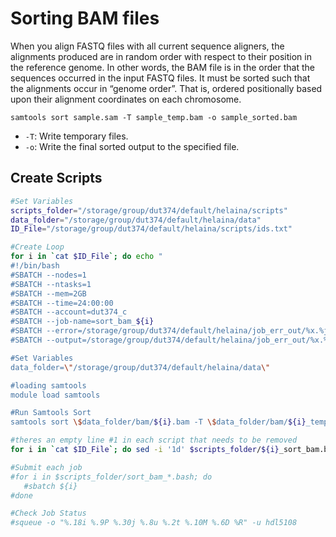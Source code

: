 
# Sorting BAM files
When you align FASTQ files with all current sequence aligners, the alignments produced are in random order with respect to their position in the reference genome. In other words, the BAM file is in the order that the sequences occurred in the input FASTQ files. It must be sorted such that the alignments occur in “genome order”. That is, ordered positionally based upon their alignment coordinates on each chromosome.

`samtools sort sample.sam -T sample_temp.bam -o sample_sorted.bam`
- `-T`: Write temporary files. 
- `-o`: Write the final sorted output to the specified file. 

## Create Scripts
```bash
#Set Variables
scripts_folder="/storage/group/dut374/default/helaina/scripts"
data_folder="/storage/group/dut374/default/helaina/data"
ID_File="/storage/group/dut374/default/helaina/scripts/ids.txt"

#Create Loop
for i in `cat $ID_File`; do echo "
#!/bin/bash
#SBATCH --nodes=1
#SBATCH --ntasks=1
#SBATCH --mem=2GB
#SBATCH --time=24:00:00
#SBATCH --account=dut374_c
#SBATCH --job-name=sort_bam_${i}
#SBATCH --error=/storage/group/dut374/default/helaina/job_err_out/%x.%j.err
#SBATCH --output=/storage/group/dut374/default/helaina/job_err_out/%x.%j.out

#Set Variables
data_folder=\"/storage/group/dut374/default/helaina/data\"

#loading samtools
module load samtools

#Run Samtools Sort
samtools sort \$data_folder/bam/${i}.bam -T \$data_folder/bam/${i}_temp.bam -o \$data_folder/bam/${i}_sorted.bam" > $scripts_folder/${i}_sort_bam.bash; done

#theres an empty line #1 in each script that needs to be removed
for i in `cat $ID_File`; do sed -i '1d' $scripts_folder/${i}_sort_bam.bash; done

#Submit each job
#for i in $scripts_folder/sort_bam_*.bash; do
   #sbatch ${i}
#done

#Check Job Status
#squeue -o "%.18i %.9P %.30j %.8u %.2t %.10M %.6D %R" -u hdl5108
```
